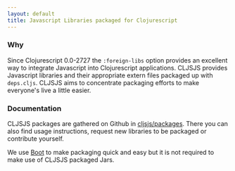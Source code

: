 ```yaml
---
layout: default
title: Javascript Libraries packaged for Clojurescript
---
```


### Why

Since Clojurescript 0.0-2727 the `:foreign-libs` option provides an
excellent way to integrate Javascript into Clojurescript
applications. CLJSJS provides Javascript libraries and their
appropriate extern files packaged up with `deps.cljs`. CLJSJS aims to
concentrate packaging efforts to make everyone's live a little easier.

### Documentation

CLJSJS packages are gathered on Github in
[cljsjs/packages][packages-repo].  There you can also find usage
instructions, request new libraries to be packaged or contribute
yourself.

We use [Boot][boot] to make packaging quick and easy but it is not
required to make use of CLJSJS packaged Jars.

[boot]: https://github.com/boot-clj/boot
[externs]: https://developers.google.com/closure/compiler/docs/api-tutorial3
[reagent-template]: https://github.com/reagent-project/reagent-template/blob/master/src/leiningen/new/reagent/resources/templates/index.html#L11-L19
[chestnut-devmode]: https://github.com/plexus/chestnut/blob/ae3140e76a145aa2275cc9b056d8dbc0a738794c/src/leiningen/new/chestnut/src/clj/chestnut/dev.clj#L10-L15
[mies-om-template]: https://github.com/swannodette/mies-om/blob/master/src/leiningen/new/mies_om/index.html#L4-L7
[boot-cljsjs]: https://github.com/cljsjs/boot-cljsjs
[react-build]: https://github.com/cljsjs/packages/blob/master/react/build.boot
[cljsjs-org]: https://github.com/cljsjs
[packages-repo]: https://github.com/cljsjs/packages
